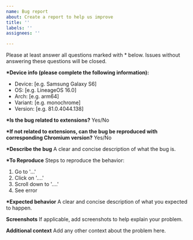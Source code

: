 ```yaml
---
name: Bug report
about: Create a report to help us improve
title: ''
labels: ''
assignees: ''

---
```


Please at least answer all questions marked with * below. Issues without answering these questions will be closed.

**\*Device info (please complete the following information):**
 - Device: [e.g. Samsung Galaxy S6]
 - OS: [e.g. LineageOS 16.0]
 - Arch: [e.g. arm64]
 - Variant: [e.g. monochrome]
 - Version: [e.g. 81.0.4044.138]
 
**\*Is the bug related to extensions?**
Yes/No

**\*If not related to extensions, can the bug be reproduced with corresponding Chromium version?**
Yes/No

**\*Describe the bug**
A clear and concise description of what the bug is.

**\*To Reproduce**
Steps to reproduce the behavior:
1. Go to '...'
2. Click on '....'
3. Scroll down to '....'
4. See error

**\*Expected behavior**
A clear and concise description of what you expected to happen.

**Screenshots**
If applicable, add screenshots to help explain your problem.

**Additional context**
Add any other context about the problem here.
